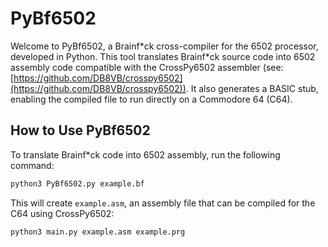 # PyBf6502

Welcome to PyBf6502, a Brainf\*ck cross-compiler for the 6502 processor, developed in Python. This tool translates Brainf\*ck source code into 6502 assembly code compatible with the CrossPy6502 assembler (see:[https://github.com/DB8VB/crosspy6502](https://github.com/DB8VB/crosspy6502)). It also generates a BASIC stub, enabling the compiled file to run directly on a Commodore 64 (C64).

## How to Use PyBf6502

To translate Brainf\*ck code into 6502 assembly, run the following command:
```bash
python3 PyBf6502.py example.bf
```
This will create `example.asm`, an assembly file that can be compiled for the C64 using CrossPy6502:

```bash
python3 main.py example.asm example.prg
```


